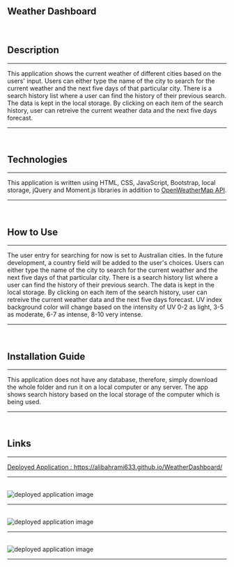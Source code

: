 ## Weather Dashboard
<br>


## Description
<hr/>
    <p>
        This application shows the current weather of different cities based on the users' input.
        Users can either type the name of the city to search for the current weather and the next five days of that particular city.
        There is a search history list where a user can find the history of their previous search. The data is kept in the local storage. 
        By clicking on each item of the search history, user can retreive the current weather data and the next five days forecast.        
    </p>
<hr/>
<br>


## Technologies
<hr/>
    <p>
        This application is written using HTML, CSS, JavaScript, Bootstrap, local storage, jQuery and Moment.js libraries in addition to <a href="https://openweathermap.org/" target="_blank">OpenWeatherMap API</a>.      
    </p>
<hr/>
<br>


## How to Use
<hr/>
    <p>
        The user entry for searching for now is set to Australian cities. In the future development, a country field will be added to the user's choices.
        Users can either type the name of the city to search for the current weather and the next five days of that particular city.
        There is a search history list where a user can find the history of their previous search. The data is kept in the local storage. 
        By clicking on each item of the search history, user can retreive the current weather data and the next five days forecast. 
        UV index background color will change based on the intensity of UV 0-2 as light, 3-5 as moderate, 6-7 as intense, 8-10 very intense. 
    </p>
<hr/>
<br>


## Installation Guide
<hr/>
    <p>
        This application does not have any database, therefore, simply download the whole folder and run it on a local computer or any server.
        The app shows search history based on the local storage of the computer which is being used.        
    </p>
<hr/>
<br>


## Links

<hr/>
    <p>
        <a href="https://alibahrami633.github.io/WeatherDashboard/" target="_blank">Deployed Application : https://alibahrami633.github.io/WeatherDashboard/ </a>
    </p>
<hr/>
<br>


<img src="https://github.com/alibahrami633/WeatherDashboard/blob/master/assets/screenshot01.png" alt="deployed application image" />

<hr />
<br>

<img src="https://github.com/alibahrami633/WeatherDashboard/blob/master/assets/screenshot02.png" alt="deployed application image" />

<hr />
<br>

<img src="https://github.com/alibahrami633/WeatherDashboard/blob/master/assets/screenshot03.png" alt="deployed application image" />

<hr />

